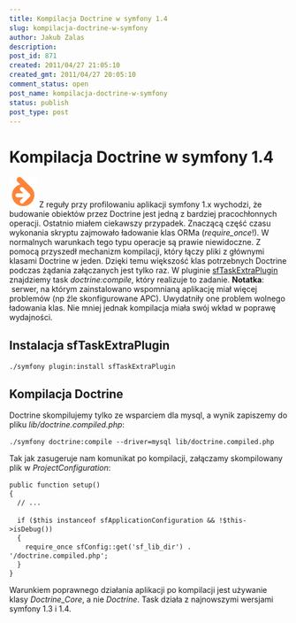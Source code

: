 ```yaml
---
title: Kompilacja Doctrine w symfony 1.4
slug: kompilacja-doctrine-w-symfony
author: Jakub Zalas
description: 
post_id: 871
created: 2011/04/27 21:05:10
created_gmt: 2011/04/27 20:05:10
comment_status: open
post_name: kompilacja-doctrine-w-symfony
status: publish
post_type: post
---
```


<!--Z reguły przy profilowaniu aplikacji symfony 1.x wychodzi, że budowanie obiektów przez Doctrine jest jedną z bardziej pracochłonnych operacji. Ostatnio miałem ciekawszy przypadek. Znaczącą część czasu wykonania skryptu zajmowało ładowanie klas ORMa (require_once!). W normalnych warunkach tego typu operacje są prawie niewidoczne.-->

# Kompilacja Doctrine w symfony 1.4

![](/uploads/wp/2011/04/doctrine.png) Z reguły przy profilowaniu aplikacji symfony 1.x wychodzi, że budowanie obiektów przez Doctrine jest jedną z bardziej pracochłonnych operacji. Ostatnio miałem ciekawszy przypadek. Znaczącą część czasu wykonania skryptu zajmowało ładowanie klas ORMa (_require_once_!). W normalnych warunkach tego typu operacje są prawie niewidoczne. Z pomocą przyszedł mechanizm kompilacji, który łączy pliki z głównymi klasami Doctrine w jeden. Dzięki temu większość klas potrzebnych Doctrine podczas żądania załączanych jest tylko raz. W pluginie [sfTaskExtraPlugin](http://www.symfony-project.org/plugins/sfTaskExtraPlugin) znajdziemy task _doctrine:compile_, który realizuje to zadanie. **Notatka**:  serwer, na którym zainstalowano wspomnianą aplikację miał więcej problemów (np źle skonfigurowane APC). Uwydatniły one problem wolnego ładowania klas. Nie mniej jednak kompilacja miała swój wkład w poprawę wydajności. 

## Instalacja sfTaskExtraPlugin
    
    
    ./symfony plugin:install sfTaskExtraPlugin

## Kompilacja Doctrine

Doctrine skompilujemy tylko ze wsparciem dla mysql, a wynik zapiszemy do pliku _lib/doctrine.compiled.php_: 
    
    
    ./symfony doctrine:compile --driver=mysql lib/doctrine.compiled.php

Tak jak zasugeruje nam komunikat po kompilacji, załączamy skompilowany plik w _ProjectConfiguration_: 
    
    
    public function setup()
    {
      // ...
    
      if ($this instanceof sfApplicationConfiguration && !$this->isDebug())
      {
        require_once sfConfig::get('sf_lib_dir') . '/doctrine.compiled.php';
      }
    }

Warunkiem poprawnego działania aplikacji po kompilacji jest używanie klasy _Doctrine_Core_, a nie _Doctrine_. Task działa z najnowszymi wersjami symfony 1.3 i 1.4.
